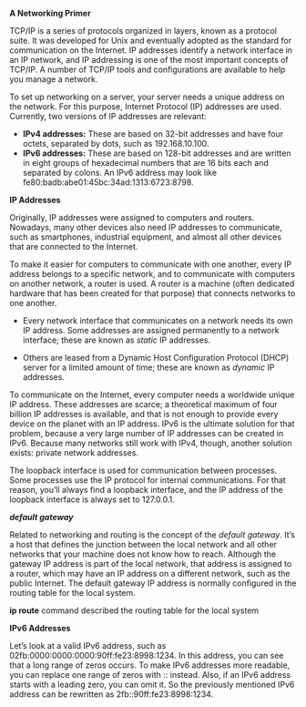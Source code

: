 **A Networking Primer**

TCP/IP is a series of protocols organized in layers, known as a protocol suite. It was developed for Unix and eventually adopted as the standard for communication on the Internet. IP addresses identify a network interface in an IP network, and IP addressing is one of the most important concepts of TCP/IP. A number of TCP/IP tools and configurations are available to help you manage a network.

To set up networking on a server, your server needs a unique address on the network. For this purpose, Internet Protocol (IP) addresses are used. Currently, two versions of IP addresses are relevant:

- **IPv4 addresses:** These are based on 32-bit addresses and have four octets, separated by dots, such as 192.168.10.100.
- **IPv6 addresses:** These are based on 128-bit addresses and are written in eight groups of hexadecimal numbers that are 16 bits each and separated by colons. An IPv6 address may look like fe80:badb:abe01:45bc:34ad:1313:6723:8798.


**IP Addresses**

Originally, IP addresses were assigned to computers and routers. Nowadays, many other devices also need IP addresses to communicate, such as smartphones, industrial equipment, and almost all other devices that are connected to the Internet.

To make it easier for computers to communicate with one another, every IP address belongs to a specific network, and to communicate with computers on another network, a router is used. A router is a machine (often dedicated hardware that has been created for that purpose) that connects networks to one another.

- Every network interface that communicates on a network needs its own IP address. Some addresses are assigned permanently to a network interface; these are known as _static_ IP addresses. 

- Others are leased from a Dynamic Host Configuration Protocol (DHCP) server for a limited amount of time; these are known as _dynamic_ IP addresses.

To communicate on the Internet, every computer needs a worldwide unique IP address. These addresses are scarce; a theoretical maximum of four billion IP addresses is available, and that is not enough to provide every device on the planet with an IP address. IPv6 is the ultimate solution for that problem, because a very large number of IP addresses can be created in IPv6. Because many networks still work with IPv4, though, another solution exists: private network addresses.

The loopback interface is used for communication between processes. Some processes use the IP protocol for internal communications. For that reason, you’ll always find a loopback interface, and the IP address of the loopback interface is always set to 127.0.0.1.

**_default gateway_**

Related to networking and routing is the concept of the _default gateway_. It’s a host that defines the junction between the local network and all other networks that your machine does not know how to reach. Although the gateway IP address is part of the local network, that address is assigned to a router, which may have an IP address on a different network, such as the public Internet. The default gateway IP address is normally configured in the routing table for the local system.

**ip route** command described the routing table for the local system

**IPv6 Addresses**

Let’s look at a valid IPv6 address, such as 02fb:0000:0000:0000:90ff:fe23:8998:1234. In this address, you can see that a long range of zeros occurs. To make IPv6 addresses more readable, you can replace one range of zeros with :: instead. Also, if an IPv6 address starts with a leading zero, you can omit it. So the previously mentioned IPv6 address can be rewritten as 2fb::90ff:fe23:8998:1234.

